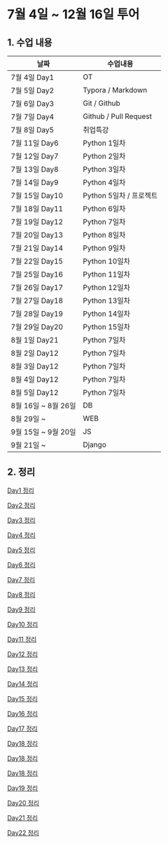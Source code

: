 # 7월 4일 ~ 12월 16일 투어



## 1. 수업 내용



| 날짜           | 수업내용               |
| -------------- | ---------------------- |
| 7월 4일 Day1   | OT                     |
| 7월 5일 Day2   | Typora / Markdown      |
| 7월 6일 Day3   | Git / Github           |
| 7월 7일 Day4   | Github / Pull Request  |
| 7월 8일 Day5   | 취업특강               |
| 7월 11일 Day6  | Python 1일차           |
| 7월 12일 Day7  | Python 2일차           |
| 7월 13일 Day8  | Python 3일차           |
| 7월 14일 Day9  | Python 4일차           |
| 7월 15일 Day10 | Python 5일차 / 프로젝트 |
| 7월 18일 Day11 | Python 6일차 |
| 7월 19일 Day12 | Python 7일차 |
| 7월 20일 Day13 | Python 8일차 |
| 7월 21일 Day14 | Python 9일차 |
| 7월 22일 Day15 | Python 10일차 |
| 7월 25일 Day16 | Python 11일차 |
| 7월 26일 Day17 | Python 12일차 |
| 7월 27일 Day18 | Python 13일차 |
| 7월 28일 Day19 | Python 14일차 |
| 7월 29일 Day20 | Python 15일차 |
| 8월 1일 Day21 | Python 7일차 |
| 8월 2일 Day12 | Python 7일차 |
| 8월 3일 Day12 | Python 7일차 |
| 8월 4일 Day12 | Python 7일차 |
| 8월 5일 Day12 | Python 7일차 |
| 8월 16일 ~ 8월 26일 | DB |
| 8월 29일 ~ | WEB |
| 9월 15일 ~ 9월 20일 | JS |
| 9월 21일 ~ | Django |

## 2. 정리

[Day1 정리](markdown/Markdown_day001.md)

[Day2 정리](markdown/Markdown_day002.md)

[Day3 정리](markdown/Markdown_day003.md)

[Day4 정리](markdown/Markdown_day004.md)

[Day5 정리](markdown/Markdown_day005.md)

[Day6 정리](markdown/Markdown_day006.md)

[Day7 정리](markdown/Markdown_day007.md)

[Day8 정리](markdown/Markdown_day008.md)

[Day9 정리](markdown/Markdown_day009.md)

[Day10 정리](markdown/Markdown_day010.md)

[Day11 정리](markdown/Markdown_day011.md)

[Day12 정리](markdown/Markdown_day012.md)

[Day13 정리](markdown/Markdown_day013.md)

[Day14 정리](markdown/Markdown_day014.md)

[Day15 정리](markdown/Markdown_day015.md)

[Day16 정리](markdown/Markdown_day016.md)

[Day17 정리](markdown/Markdown_day017.md)

[Day18 정리](markdown/Markdown_day018.md)

[Day18 정리](markdown/Markdown_day018.md)

[Day18 정리](markdown/Markdown_day018.md)

[Day19 정리](markdown/Markdown_day019.md)

[Day20 정리](markdown/Markdown_day020.md)

[Day21 정리](markdown/Markdown_day021.md)

[Day22 정리](markdown/Markdown_day022.md)

